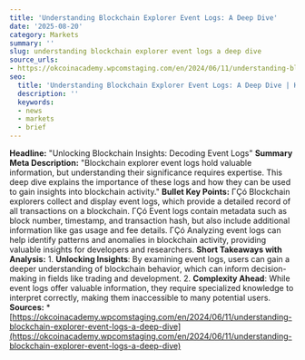 ```yaml
---
title: 'Understanding Blockchain Explorer Event Logs: A Deep Dive'
date: '2025-08-20'
category: Markets
summary: ''
slug: understanding blockchain explorer event logs a deep dive
source_urls:
- https://okcoinacademy.wpcomstaging.com/en/2024/06/11/understanding-blockchain-explorer-event-logs-a-deep-dive
seo:
  title: 'Understanding Blockchain Explorer Event Logs: A Deep Dive | Hash n Hedge'
  description: ''
  keywords:
  - news
  - markets
  - brief
---
```


**Headline:** "Unlocking Blockchain Insights: Decoding Event Logs"  **Summary Meta Description:** "Blockchain explorer event logs hold valuable information, but understanding their significance requires expertise. This deep dive explains the importance of these logs and how they can be used to gain insights into blockchain activity."  **Bullet Key Points:**  ΓÇó Blockchain explorers collect and display event logs, which provide a detailed record of all transactions on a blockchain. ΓÇó Event logs contain metadata such as block number, timestamp, and transaction hash, but also include additional information like gas usage and fee details. ΓÇó Analyzing event logs can help identify patterns and anomalies in blockchain activity, providing valuable insights for developers and researchers.  **Short Takeaways with Analysis:**  1. **Unlocking Insights**: By examining event logs, users can gain a deeper understanding of blockchain behavior, which can inform decision-making in fields like trading and development. 2. **Complexity Ahead**: While event logs offer valuable information, they require specialized knowledge to interpret correctly, making them inaccessible to many potential users.  **Sources:**  * [https://okcoinacademy.wpcomstaging.com/en/2024/06/11/understanding-blockchain-explorer-event-logs-a-deep-dive](https://okcoinacademy.wpcomstaging.com/en/2024/06/11/understanding-blockchain-explorer-event-logs-a-deep-dive) 
